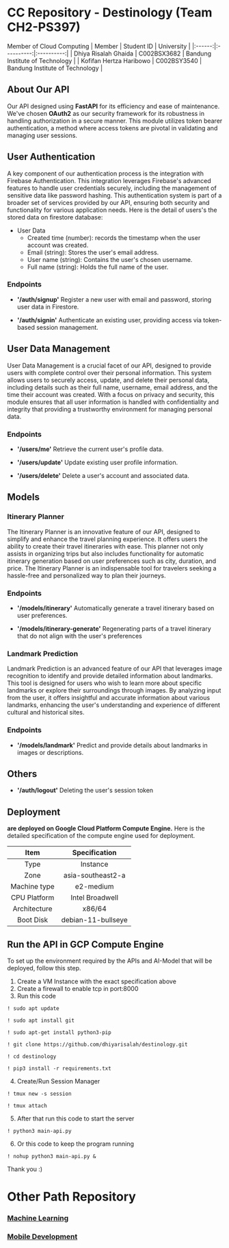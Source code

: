 # CC Repository - Destinology (Team CH2-PS397)

Member of Cloud Computing 
| Member | Student ID | University |
|:------:|:----------:|:----------:|
| Dhiya Risalah Ghaida | C002BSX3682 | Bandung Institute of Technology |
| Kofifan Hertza Haribowo | C002BSY3540 | Bandung Institute of Technology |

## About Our API
Our API designed using **FastAPI** for its efficiency and ease of maintenance. We've chosen **OAuth2** as our security framework for its robustness in handling authorization in a secure manner. This module utilizes token bearer authentication, a method where access tokens are pivotal in validating and managing user sessions.

## User Authentication 
 A key component of our authentication process is the integration with Firebase Authentication. This integration leverages Firebase's advanced features to handle user credentials securely, including the management of sensitive data like password hashing. This authentication system is part of a broader set of services provided by our API, ensuring both security and functionality for various application needs. Here is the detail of users's the stored data on firestore database:
 
 - User Data
     - Created time (number): records the timestamp when the user account was created.
	 - Email (string): Stores the user's email address.
     - User name (string): Contains the user's chosen username.
     - Full name (string): Holds the full name of the user.
 
### Endpoints
- **'/auth/signup'**
Register a new user with email and password, storing user data in Firestore.

- **'/auth/signin'**
Authenticate an existing user, providing access via token-based session management.

## User Data Management
User Data Management is a crucial facet of our API, designed to provide users with complete control over their personal information. This system allows users to securely access, update, and delete their personal data, including details such as their full name, username, email address, and the time their account was created. With a focus on privacy and security, this module ensures that all user information is handled with confidentiality and integrity that providing a trustworthy environment for managing personal data.

### Endpoints
- **'/users/me'**
Retrieve the current user's profile data.

- **'/users/update'**
Update existing user profile information.

- **'/users/delete'**
Delete a user's account and associated data.


## Models
### Itinerary Planner 
The Itinerary Planner is an innovative feature of our API, designed to simplify and enhance the travel planning experience. It offers users the ability to create their travel itineraries with ease. This planner not only assists in organizing trips but also includes functionality for automatic itinerary generation based on user preferences such as city, duration, and price. The Itinerary Planner is an indispensable tool for travelers seeking a hassle-free and personalized way to plan their journeys.

### Endpoints
- **'/models/itinerary'**
Automatically generate a travel itinerary based on user preferences.

- **'/models/itinerary-generate'**
Regenerating parts of a travel itinerary that do not align with the user's preferences

### Landmark Prediction 
Landmark Prediction is an advanced feature of our API that leverages image recognition to identify and provide detailed information about landmarks. This tool is designed for users who wish to learn more about specific landmarks or explore their surroundings through images. By analyzing input from the user, it offers insightful and accurate information about various landmarks, enhancing the user's understanding and experience of different cultural and historical sites.

### Endpoints
- **'/models/landmark'**
Predict and provide details about landmarks in images or descriptions.

## Others   
- **'/auth/logout'**
Deleting the user's session token

## Deployment
**are deployed on Google Cloud Platform Compute Engine.**
Here is the detailed specification of  the compute engine used for deployment.

| Item | Specification |
|:-----:|:------------:|
| Type | Instance |
| Zone | asia-southeast2-a |
| Machine type | e2-medium |
| CPU Platform | Intel Broadwell |
| Architecture | x86/64 |
| Boot Disk | debian-11-bullseye |

## Run the API in GCP Compute Engine
To set up the environment required by the APIs and AI-Model that will be deployed, follow this step.

 1. Create a VM Instance with the exact specification above
 2. Create a firewall to enable tcp in port:8000
 3. Run this code
```
! sudo apt update
```
```
! sudo apt install git
```
```
! sudo apt-get install python3-pip
```
```
! git clone https://github.com/dhiyarisalah/destinology.git
```
```
! cd destinology
```
```
! pip3 install -r requirements.txt
```
4. Create/Run Session Manager
```
! tmux new -s session
```
```
! tmux attach
```
5. After that run this code to start the server
```
! python3 main-api.py
```
6. Or this code to keep the program running
```
! nohup python3 main-api.py &
```

Thank you :)

# Other Path Repository
### [Machine Learning](https://github.com/diga-tech/Destinology_ML)
### [Mobile Development](https://github.com/rizfirsy-gh/destinology-app)

